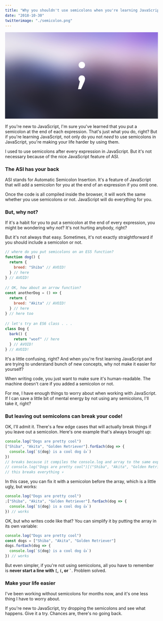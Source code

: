 ```yaml
---
title: "Why you shouldn't use semicolons when you're learning JavaScript"
date: "2018-10-30"
twitterimage: "./semicolon.png"
---
```


![semicolon](./semicolon.png)

If you're new to JavaScript, I'm sure you've learned that you put a semicolon at the end of each expression. That's just what you do, right? But if you're learning JavaScript, not only do you not _need_ to use semicolons in JavaScript, you're making your life harder by using them.

I used to use semicolons after every expression in JavaScript. But it's not necessary because of the nice JavaScript feature of ASI.

### The ASI has your back

ASI stands for Automatic Semicolon Insertion. It's a feature of JavaScript that will add a semicolon for you at the end of an expression if you omit one.

Once the code is all compiled inside the browser, it will work the same whether you use semicolons or not. JavaScript will do everything for you.

### But, why not?

If it's a habit for you to put a semicolon at the end of every expression, you might be wondering why _not_? It's not hurting anybody, right?

But it's not always that easy. Sometimes, it's not exactly straightforward if you should include a semicolon or not.

```javascript
// where do you put semicolons on an ES5 function?
function dog() {
  return {
    breed: "Shiba" // AVOID!
  } // here
} // AVOID!

// OK, how about an arrow function?
const anotherDog = () => {
  return {
    breed: "Akita" // AVOID!
  } // here
} // here too

// let's try an ES6 class . . .
class Dog {
  bark() {
    return "woof" // here
  } // AVOID!
} // AVOID!
```

It's a little confusing, right? And when you're first learning JavaScript and are trying to understand bunch of new concepts, why not make it easier for yourself?

When writing code, you just want to make sure it's human-readable. The machine doesn't care if you added a semicolon or not.

For me, I have enough things to worry about when working with JavaScript. If I can save a little bit of mental energy by not using any semicolons, I'll take it, right?

### But leaving out semicolons can break your code!

OK, I'll admit it. There's a few edge cases that will actually break things if you leave out a semicolon. Here's one example that's always brought up:

```javascript
console.log("Dogs are pretty cool")
["Shiba", "Akita", "Golden Retriever"].forEach(dog => {
  console.log(`${dog} is a cool dog 👍`)
})
// breaks because it compiles the console.log and array to the same expression
// console.log("Dogs are pretty cool")[("Shiba", "Akita", "Golden Retriever")]
// this breaks everything 💀
```

In this case, you can fix it with a semicolon before the array, which is a little ugly, but works:

```javascript
console.log("Dogs are pretty cool")
;["Shiba", "Akita", "Golden Retriever"].forEach(dog => {
  console.log(`${dog} is a cool dog 👍`)
}) // works
```

OK, but who writes code like that? You can simplify it by putting the array in its own variable:

```javascript
console.log("Dogs are pretty cool")
const dogs = ["Shiba", "Akita", "Golden Retriever"]
dogs.forEach(dog => {
  console.log(`${dog} is a cool dog 👍`)
}) // works
```

But even simpler, if you're not using semicolons, all you have to remember is **never start a line with `[`, `(`, or `` ` ``**. Problem solved.

### Make your life easier

I've been working without semicolons for months now, and it's one less thing I have to worry about.

If you're new to JavaScript, try dropping the semicolons and see what happens. Give it a try. Chances are, there's no going back.